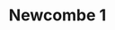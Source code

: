 ---
title: 'Newcombe 1'
description: ''
credit: 'Place Holder'
style: ''
project: 'Newcombe'
type: 'photo'
pathToImage: '/gallery/newcombe-1.jpg'
alt: 'Newcombe 1'
width: '2160'
height: '1375'
...
